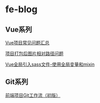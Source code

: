 # fe-blog

## Vue系列

[Vue项目常见问题汇总](https://github.com/ybyc/fe-blog/issues/4)

[项目打包后图片相对路径问题](https://github.com/ybyc/fe-blog/issues/2)

[Vue全局引入sass文件-使用全局变量和mixin](https://github.com/ybyc/fe-blog/issues/1)

## Git系列

[前端项目Git工作流（初版）](https://github.com/ybyc/fe-blog/issues/3)
